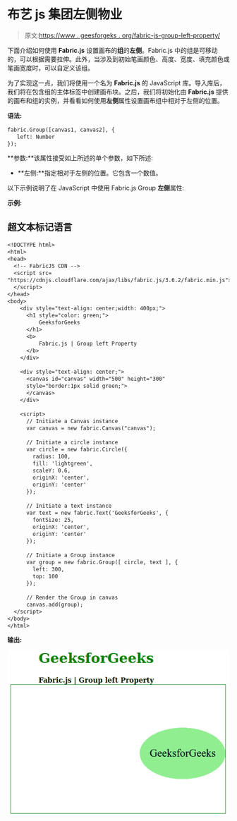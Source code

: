 # 布艺 js 集团左侧物业

> 原文:[https://www . geesforgeks . org/fabric-js-group-left-property/](https://www.geeksforgeeks.org/fabric-js-group-left-property/)

下面介绍如何使用 **Fabric.js** 设置画布的**组**的**左侧**。Fabric.js 中的组是可移动的，可以根据需要拉伸。此外，当涉及到初始笔画颜色、高度、宽度、填充颜色或笔画宽度时，可以自定义该组。

为了实现这一点，我们将使用一个名为 **Fabric.js** 的 JavaScript 库。导入库后，我们将在包含组的主体标签中创建画布块。之后，我们将初始化由 **Fabric.js** 提供的画布和组的实例，并看看如何使用**左侧**属性设置画布组中相对于左侧的位置。

**语法:**

```
fabric.Group([canvas1, canvas2], {
   left: Number
});
```

**参数:**该属性接受如上所述的单个参数，如下所述:

*   **左侧:**指定相对于左侧的位置。它包含一个数值。

以下示例说明了在 JavaScript 中使用 Fabric.js Group **左侧**属性:

**示例:**

## 超文本标记语言

```
<!DOCTYPE html>
<html>
<head>
  <!-- FabricJS CDN -->
  <script src=
"https://cdnjs.cloudflare.com/ajax/libs/fabric.js/3.6.2/fabric.min.js">
  </script>
</head>
<body>
    <div style="text-align: center;width: 400px;">
      <h1 style="color: green;">
          GeeksforGeeks
      </h1>
      <b>
          Fabric.js | Group left Property
      </b>
    </div>

    <div style="text-align: center;">
      <canvas id="canvas" width="500" height="300"
      style="border:1px solid green;">
      </canvas>
    </div>

    <script>
      // Initiate a Canvas instance
      var canvas = new fabric.Canvas("canvas");

      // Initiate a circle instance
      var circle = new fabric.Circle({
        radius: 100,
        fill: 'lightgreen',
        scaleY: 0.6,
        originX: 'center',
        originY: 'center'
      });

      // Initiate a text instance
      var text = new fabric.Text('GeeksforGeeks', {
        fontSize: 25,
        originX: 'center',
        originY: 'center'
      });

      // Initiate a Group instance
      var group = new fabric.Group([ circle, text ], {  
        left: 300,
        top: 100
      });

      // Render the Group in canvas
      canvas.add(group);
  </script>
</body>
</html>
```

**输出:**

![](img/91db8625bf61074c7f001042aa9514a4.png)